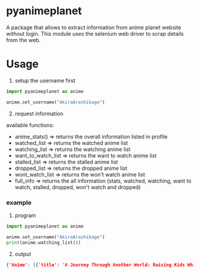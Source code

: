 # pyanimeplanet
A package that allows to extract information from anime planet website without login. This module uses the selenium web driver to scrap details from the web.

# Usage

1. setup the username first
```python
import pyanimeplanet as anime

anime.set_username("AkiraArashikage")
```
2. request information

available functions:
- anime_stats() => returns the overall information listed in profile
- watched_list => returns the watched anime list
- watching_list => returns the watching anime list
- want_to_watch_list => returns the want to watch anime list
- stalled_list => returns the stalled anime list
- dropped_list => returns the dropped anime list
- wont_watch_list => returns the won't watch anime list
- full_info => returns the all information  (stats, watched, watching, want to watch, stalled, dropped, won't watch and dropped)

### example
1. program
```python 
import pyanimeplanet as anime

anime.set_username("AkiraArashikage")
print(anime.watching_list())
```

2. output
```json
{'Anime': [{'title': 'A Journey Through Another World: Raising Kids While Adventuring', 'rating': 3.0, 'episodes': 8, 'watched episodes': 8}, {'title': 'Alya Sometimes Hides Her Feelings in Russian', 'rating': 3.0, 'episodes': 7, 'watched episodes': 7}, {'title': 'Bartender Glass of God', 'rating': 3.0, 'episodes': 12, 'watched episodes': 1}, {'title': 'Bleach', 'rating': 4.0, 'episodes': 366, 'watched episodes': 3}, {'title': 'Days with My Stepsister', 'rating': 3.0, 'episodes': 7, 'watched episodes': 3}]}
```